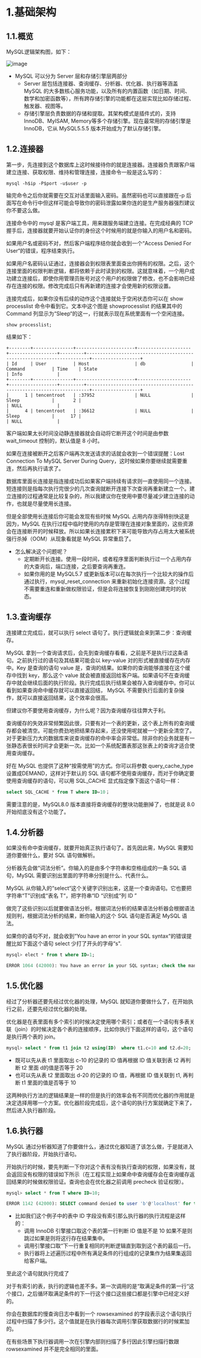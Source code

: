 # 1.基础架构

## 1.1.概览

MySQL逻辑架构图，如下：

![image](http://clsaa-big-data-notes-1252032169.cossh.myqcloud.com/2019-01-20-032213.png)

* MySQL 可以分为 Server 层和存储引擎层两部分
  * Server 层包括连接器、查询缓存、分析器、优化器、执行器等涵盖 MySQL 的大多数核心服务功能，以及所有的内置函数（如日期、时间、数学和加密函数等），所有跨存储引擎的功能都在这层实现比如存储过程、触发器、视图等。
  * 存储引擎层负责数据的存储和提取。其架构模式是插件式的，支持 InnoDB、MyISAM, Memory等多个存储引擎。现在最常用的存储引擎是 InnoDB，它从 MySQL5.5.5 版本开始成为了默认存储引擎。

## 1.2.连接器

第一步，先连接到这个数据库上这时候接待你的就是连接器。连接器负责跟客户端建立连接、获取权限、维持和管理连接，连接命令一般是这么写的：

```shell
mysql -h$ip -P$port -u$user -p
```

输完命令之后你就需要在交互对话里面输入密码。虽然密码也可以直接跟在-p 后面写在命令行中但这样可能会导致你的密码泄露如果你连的是生产服务器强烈建议你不要这么做。

连接命令中的 mysql 是客户端工具，用来跟服务端建立连接。在完成经典的 TCP 握手后，连接器就要开始认证你的身份这个时候用的就是你输入的用户名和密码。

如果用户名或密码不对，然后客户端程序结你就会收到一个“Access Denied For User“的错误，程序结束执行。

如果用户名密码认证通过，连接器会到权限表里面查出你拥有的权限。之后，这个连接里面的权限判断逻辑，都将依赖于此时读到的权限。这就意味着，一个用户成功建立连接后，即使你用管理员账号对这个用户的权限做了修改，也不会影响已经存在连接的权限。修改完成后只有再新建的连接才会使用新的权限设置。

连接完成后，如果你没有后续的动作这个连接就处于空闲状态你可以在 show processlist 命令中看到它。文本中这个图是 showprocesslist 的结果其中的 Command 列显示为“Sleep“的这一，行就表示现在系统里面有一个空闲连接。



```
show processlist;
```

结果如下：

```
+--------+---------------+----------------------+--------------------+------------------+---------+-----------------------------------------------------------------------+------------------+
| Id     | User          | Host                 | db                 | Command          | Time    | State                                                                 | Info             |
+--------+---------------+----------------------+--------------------+------------------+---------+-----------------------------------------------------------------------+------------------+
|      1 | tencentroot   | :37952               | NULL               | Sleep            |       2 |                                                                       | NULL             |
|      4 | tencentroot   | :36612               | NULL               | Sleep            |      17 |                                                                       | NULL             |
```

客户端如果太长时间没动静连接器就会自动将它断开这个时间是由参数 wait_timeout 控制的，默认值是 8 小时。

如果在连接被断开之后客户端再次发送请求的话就会收到一个错误提醒：Lost Connection To MySQL Server During Query，这时候如果你要继续就需要重连，然后再执行请求了。

数据库里面长连接是指连接成功后如果客户端持续有请求则一直使用同一个连接。短连接则是指每次执行完很少的几次查询就断开连接下次查询再重新建立一个。建立连接的过程通常是比较复杂的，所以我建议你在使用中要尽量减少建立连接的动作，也就是尽量使用长连接。

但是全部使用长连接后你可能会发现有些时候 MySQL 占用内存涨得特别快这是因为，MySQL 在执行过程中临时使用的内存是管理在连接对象里面的，这些资源会在连接断开的时候释放。所以如果长连接累积下来可能导致内存占用太大被系统强行杀掉（OOM）从现象看就是 MySQL 异常重启了。



* 怎么解决这个问题呢？
  * 定期断开长连接。使用一段时间，或者程序里面判断执行过一个占用内存的大查询后，端口连接，之后要查询再重连。
  * 如果你用的是 MySQL5.7 或更新版本可以在每次执行一个比较大的操作后通过执行，mysql_reset_connection 来重新初始化连接资源。这个过程不需要重连和重新做权限验证，但是会将连接恢复到刚刚创建完时的状态。


## 1.3.查询缓存

连接建立完成后，就可以执行 select 语句了。执行逻辑就会来到第二步：查询缓存。

MySQL 拿到一个查询请求后，会先到查询缓存看看，之前是不是执行过这条语句。之前执行过的语句及其结果可能会以 key-value 对的形式被直接缓存在内存中。Key 是查询的语句 value 是，查询的结果。如果你的查询能够直接在这个缓存中找到 key，那么这个 value 就会被直接返回给客户端。如果语句不在查询缓存中就会继续后面的执行阶段。执行完成后执行结果会被存入查询缓存中。你可以看到如果查询命中缓存就可以直接返回结， MySQL 不需要执行后面的复杂操作，就可以直接返回结果，这个效率会很高。

但建议你不要使用查询缓存，为什么呢？因为查询缓存往往弊大于利。

查询缓存的失效非常频繁因此很，只要有对一个表的更新，这个表上所有的查询缓存都会被清空。可能你费劲地把结果存起来，还没使用呢就被一个更新全清空了。对于更新压力大的数据库来说查询缓存的命中率会非常低。除非你的业务就是有一张静态表很长时间才会更新一次。比如一个系统配置表那这张表上的查询才适合使用查询缓存。

好在 MySQL 也提供了这种“按需使用”的方式。你可以将参数 query_cache_type 设置成DEMAND，这样对于默认的 SQL 语句都不使用查询缓存，而对于你确定要使用查询缓存的语句，可以用 SQL_CACHE 显式指定像下面这个语句一样：

```sql
select SQL_CACHE * from T where ID=10；
```

需要注意的是，MySQL8.0 版本直接将查询缓存的整块功能删掉了，也就是说 8.0 开始彻底没有这个功能了。

## 1.4.分析器

如果没有命中查询缓存，就要开始真正执行语句了。首先因此需，MySQL 需要知道你要做什么，要对 SQL 语句做解析。

分析器先会做“词法分析”。你输入的是由多个字符串和空格组成的一条 SQL 语句，MySQL 需要识别出里面的字符串分别是什么、代表什么。

MySQL 从你输入的“select“这个关键字识别出来，这是一个查询语句。它也要把字符串“T”识别成“表名 T“，把字符串“ID “识别成“列 ID ”

做完了这些识别以后就要做语法分析。根据词法分析的结果语法分析器会根据语法规则判，根据词法分析的结果，断你输入的这个 SQL 语句是否满足 MySQL 语法。

如果你的语句不对，就会收到“You have an error in your SQL syntax“的错误提醒比如下面这个语句 select 少打了开头的字母“s".

```sql
mysql> elect * from t where ID=1;

ERROR 1064 (42000): You have an error in your SQL syntax; check the manual that corresponds to your MySQL server version for the right syntax to use near 'elect * from t where ID=1' at line 1
```

## 1.5.优化器

经过了分析器还要先经过优化器的处理，MySQL 就知道你要做什么了，在开始执行之前，还要先经过优化器的处理。

优化器是在表里面有多个索引的时候决定使用哪个索引；或者在一个语句有多表关联（join）的时候决定各个表的连接顺序，比如你执行下面这样的语句，这个语句是执行两个表的 join。

```sql
mysql> select * from t1 join t2 using(ID)  where t1.c=10 and t2.d=20;
```

* 既可以先从表 t1 里面取出 c-10 的记录的 ID 值再根据 ID 值关联到表 t2 再判断 t2 里面 d的值是否等于 20
* 也可以先从表 t2 里面取出 d-20 的记录的 ID 值，再根据 ID 值关联到 t1, 再判断 t1 里面的值是否等于 10

这两种执行方法的逻辑结果是一样的但是执行的效率会有不同而优化器的作用就是决定选择用哪一个方案。优化器阶段完成后，这个语句的执行方案就确定下来了，然后进入执行器阶段。

## 1.6.执行器

MySQL 通过分析器知道了你要做什么，通过优化器知道了该怎么做，于是就进入了执行器阶段，开始执行语句。

开始执行的时候，要先判断一下你对这个表有没有执行查询的权限，如果没有，就会返回没有权限的错误如下所示（在工程实现上如果命中查询缓存会在查询缓存返回结果的时候做权限验证。查询也会在优化器之前调用 precheck 验证权限）。

```sql
mysql> select * from T where ID=10;

ERROR 1142 (42000): SELECT command denied to user 'b'@'localhost' for table 'T'

```

* 比如我们这个例子中的表中 ID 字段没有索引那么执行器的执行流程是这样的：
  * 调用 InnoDB 引擎接口取这个表的第一行判断 ID 值是不是 10 如果不是则跳过如果是则将这行存在结果集中。
  * 调用引擎接口取“下一行重复相同的判断逻辑直到取到这个表的最后一行。
  * 执行器将上述遍历过程中所有满足条件的行组成的记录集作为结果集返回给客户端。

至此这个语句就执行完成了

对于有索引的表，执行的逻辑也差不多。第一次调用的是“取满足条件的第一行“这个接口，之后循环取满足条件的下一行这个接口这些接口都是引擎中已经定义好的。

你会在数据库的慢查询日志中看到一个 rowsexamined 的字段表示这个语句执行过程中扫描了多少行。这个值就是在执行器每次调用引擎获取数据行的时候累加的。

在有些场景下执行器调用一次在引擎内部则扫描了多行因此引擎扫描行数跟rowsexamined 并不是完全相同的里面。
